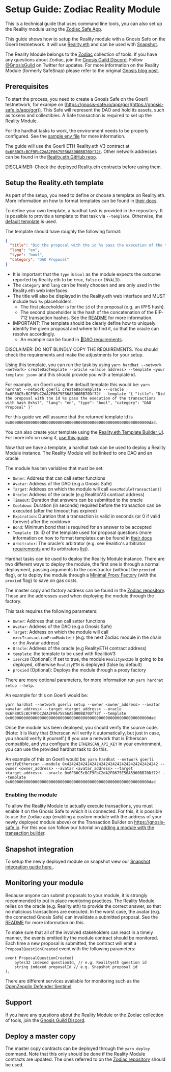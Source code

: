 # Setup Guide: Zodiac Reality Module

This is a technical guide that uses command line tools, you can also set up the Reality module using the [Zodiac Safe App](https://gnosis.github.io/zodiac/docs/tutorial-module-reality/get-started).

This guide shows how to setup the Reality module with a Gnosis Safe on the Goerli testnetwork. It will use [Reality.eth](https://reality.eth.link/) and can be used with [Snapshot](https://snapshot.org/).

The Reality Module belongs to the [Zodiac](https://github.com/gnosis/zodiac) collection of tools. If you have any questions about Zodiac, join the [Gnosis Guild Discord](https://discord.gg/wwmBWTgyEq). Follow [@GnosisGuild](https://twitter.com/gnosisguild) on Twitter for updates. For more information on the Reality Module (formerly SafeSnap) please refer to the original [Gnosis blog post](https://blog.gnosis.pm/ea67eb95c34f).

## Prerequisites

To start the process, you need to create a Gnosis Safe on the Goerli testnetwork, for exampe on [https://gnosis-safe.io/app/gor](https://gnosis-safe.io/app/gor)). This Safe will represent the DAO and hold its assets, such as tokens and collectibles. A Safe transaction is required to set up the Reality Module.

For the hardhat tasks to work, the environment needs to be properly configured. See the [sample env file](../.env.sample) for more information.

The guide will use the Goerli ETH Reality.eth V3 contract at [`0x6F80C5cBCF9FbC2dA2F0675E56A5900BB70Df72f`](https://goerli.etherscan.io/address/0x6F80C5cBCF9FbC2dA2F0675E56A5900BB70Df72f#code). Other network addresses can be found in the [Reality.eth GitHub repo](https://github.com/RealityETH/monorepo/tree/main/packages/contracts/chains/deployments).

DISCLAIMER: Check the deployed Reality.eth contracts before using them.

## Setup the Reality.eth template

As part of the setup, you need to define or choose a template on Reality.eth. More information on how to format templates can be found in [their docs](https://reality.eth.link/app/docs/html/whitepaper.html#structuring-and-fetching-information).

To define your own template, a hardhat task is provided in the repository. It is possible to provide a template to that task via `--template`. Otherwise, the [default template](../src/tasks/defaultTemplate.json) is used.

The template should have roughly the following format:

```json
{
  "title": "Did the proposal with the id %s pass the execution of the transactions with hash 0x%s?",
  "lang": "en",
  "type": "bool",
  "category": "DAO Proposal"
}
```

- It is important that the `type` is `bool` as the module expects the outcome reported by Reality.eth to be `true`, `false` or `INVALID`.
- The `category` and `lang` can be freely choosen and are only used in the Reality.eth web interfaces.
- The title will also be displayed in the Reality.eth web interface and MUST include two `%s` placeholders.
  - The first placeholder is for the `id` of the proposal (e.g. an IPFS hash).
  - The second placeholder is the hash of the concatenation of the EIP-712 transaction hashes. See the [README](../README.md) for more information.
- IMPORTANT: The template should be clearly define how to uniquely identify the given proposal and where to find it, so that the oracle can resolve accordingly.
  - An example can be found in [🍯DAO requirements](https://cloudflare-ipfs.com/ipfs/QmeJwtwdG4mPzC8sESrW7zqixZqdHDYnREz6ar9GCewgz7/).

DISCLAIMER: DO NOT BLINDLY COPY THE REQUIREMENTS. You should check the requirements and make the adjustments for your setup.

Using this template, you can run the task by using `yarn hardhat --network <network> createDaoTemplate --oracle <oracle address> --template <your template json>` and this should provide you with a template id.

For example, on Goerli using the default template this would be:
`yarn hardhat --network goerli createDaoTemplate ---oracle 0x6F80C5cBCF9FbC2dA2F0675E56A5900BB70Df72f --template '{ "title": "Did the proposal with the id %s pass the execution of the transactions with hash 0x%s?", "lang": "en", "type": "bool", "category": "DAO Proposal" }'`

For this guide we will assume that the returned template id is `0x0000000000000000000000000000000000000000000000000000000000000dad`.

You can also create your template using the [Reality.eth Template Builder UI](https://reality.eth.link/app/template-generator/). For more info on using it, [use this guide]([https://gnosis.github.io/zodiac/docs/tutorial-module-reality/add-template#template-builder](https://zodiac.wiki/index.php/Reality_Module:_Operator_Tutorial#Template_builder)).

Now that we have a template, a hardhat task can be used to deploy a Reality Module instance. The Reality Module will be linked to one DAO and an oracle.

The module has ten variables that must be set:

- `Owner`: Address that can call setter functions
- `Avatar`: Address of the DAO (e.g a Gnosis Safe)
- `Target`: Address on which the module will call `execModuleTransaction()`
- `Oracle`: Address of the oracle (e.g RealitioV3 contract address)
- `Timeout`: Duration that answers can be submitted to the oracle
- `Cooldown`: Duration (in seconds) required before the transaction can be executed (after the timeout has expired)
- `Expiration`: Duration that a transaction is valid in seconds (or 0 if valid forever) after the cooldown
- `Bond`: Minimum bond that is required for an answer to be accepted
- `Template ID`: ID of the template used for proposal questions (more information on how to format templates can be found in [their docs](https://github.com/realitio/realitio-dapp#structuring-and-fetching-information)
- `Arbitrator`: The oracle's arbitrator (e.g. see Realitio's arbitrator [requirements](https://realitio.github.io/docs/html/arbitrators.html) and its arbitrators [list](https://github.com/realitio/realitio-contracts/blob/master/config/arbitrators.json)).

Hardhat tasks can be used to deploy the Reality Module instance. There are two different ways to deploy the module, the first one is through a normal deployment, passing arguments to the constructor (without the `proxied` flag), or to deploy the module through a [Minimal Proxy Factory](https://eips.ethereum.org/EIPS/eip-1167) (with the `proxied` flag) to save on gas costs.

The master copy and factory address can be found in the [Zodiac repository](https://github.com/gnosis/zodiac/blob/master/src/factory/constants.ts). These are the addresses used when deploying the module through the factory.

This task requires the following parameters:

- `Owner`: Address that can call setter functions
- `Avatar`: Address of the DAO (e.g a Gnosis Safe)
- `Target`: Address on which the module will call `execTransactionFromModule()` (e.g. the next Zodiac module in the chain or the Avatar address)
- `Oracle`: Address of the oracle (e.g RealityETH contract address)
- `template`: the template to be used with RealitioV3
- `iserc20` (Optional): If set to true, the module `RealityERC20` is going to be deployed, otherwise `RealityETH` is deployed (false by default)
- `proxied` (Optional): Deploys the module through a proxy factory

There are more optional parameters, for more information run `yarn hardhat setup --help`.

An example for this on Goerli would be:

`yarn hardhat --network goerli setup --owner <owner_address> --avatar <avatar_address> --target <target_address> --oracle 0x6F80C5cBCF9FbC2dA2F0675E56A5900BB70Df72f --template 0x0000000000000000000000000000000000000000000000000000000000000dad`

Once the module has been deployed, you should verify the source code. (Note: It is likely that Etherscan will verify it automatically, but just in case, you should verify it yourself.) If you use a network that is Etherscan compatible, and you configure the `ETHERSCAN_API_KEY` in your environment, you can use the provided hardhat task to do this.

An example of this on Goerli would be:
`yarn hardhat --network goerli verifyEtherscan --module 0x4242424242424242424242424242424242424242 --owner <owner_address> --avatar <avatar_address> --target <target_address> --oracle 0x6F80C5cBCF9FbC2dA2F0675E56A5900BB70Df72f --template 0x0000000000000000000000000000000000000000000000000000000000000dad`

### Enabling the module

To allow the Reality Module to actually execute transactions, you must enable it on the Gnosis Safe to which it is connected. For this, it is possible to use the Zodiac app (enabling a custom module with the address of your newly deployed module above) or the Transaction Builder on https://gnosis-safe.io. For this you can follow our tutorial on [adding a module with the transaction builder](https://help.gnosis-safe.io/en/articles/4934427-add-a-module).

## Snapshot integration

To setup the newly deployed module on snapshot view our [Snapshot integration guide here.](https://gnosis.github.io/zodiac/docs/tutorial-module-reality/integrate-snapshot).

## Monitoring your module

Because anyone can submit proposals to your module, it is strongly recommended to put in place monitoring practices. The Reality Module relies on the oracle (e.g. Reality.eth) to provide the correct answer, so that no malicious transactions are executed. In the worst case, the avatar (e.g. the connected Gnosis Safe) can invalidate a submitted proposal. See the [README](../README.md) for more information on this.

To make sure that all of the involved stakeholders can react in a timely manner, the events emitted by the module contract should be monitored. Each time a new proposal is submitted, the contract will emit a `ProposalQuestionCreated` event with the following parameters:

```
event ProposalQuestionCreated(
    bytes32 indexed questionId, // e.g. Realityeth question id
    string indexed proposalId // e.g. Snapshot proposal id
);
```

There are different services available for monitoring such as the [OpenZepplin Defender Sentinel](https://docs.openzeppelin.com/defender/sentinel).

## Support

If you have any questions about the Reality Module or the Zodiac collection of tools, join the [Gnosis Guild Discord](https://discord.gg/wwmBWTgyEq).

## Deploy a master copy

The master copy contracts can be deployed through the `yarn deploy` command. Note that this only should be done if the Reality Module contracts are updated. The ones referred to on the [Zodiac repository](https://github.com/gnosis/zodiac/blob/master/src/factory/constants.ts) should be used.

